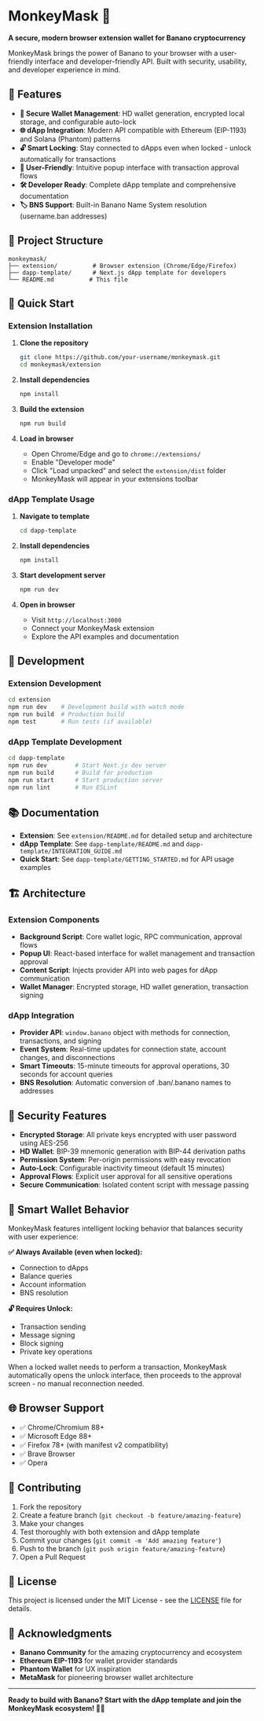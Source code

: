 # MonkeyMask 🐒

**A secure, modern browser extension wallet for Banano cryptocurrency**

MonkeyMask brings the power of Banano to your browser with a user-friendly interface and developer-friendly API. Built with security, usability, and developer experience in mind.

## 🌟 Features

- **🔐 Secure Wallet Management**: HD wallet generation, encrypted local storage, and configurable auto-lock
- **🌐 dApp Integration**: Modern API compatible with Ethereum (EIP-1193) and Solana (Phantom) patterns
- **🔓 Smart Locking**: Stay connected to dApps even when locked - unlock automatically for transactions
- **🎯 User-Friendly**: Intuitive popup interface with transaction approval flows
- **🛠️ Developer Ready**: Complete dApp template and comprehensive documentation
- **🏷️ BNS Support**: Built-in Banano Name System resolution (username.ban addresses)

## 📁 Project Structure

```
monkeymask/
├── extension/          # Browser extension (Chrome/Edge/Firefox)
├── dapp-template/      # Next.js dApp template for developers
└── README.md          # This file
```

## 🚀 Quick Start

### Extension Installation

1. **Clone the repository**
   ```bash
   git clone https://github.com/your-username/monkeymask.git
   cd monkeymask/extension
   ```

2. **Install dependencies**
   ```bash
   npm install
   ```

3. **Build the extension**
   ```bash
   npm run build
   ```

4. **Load in browser**
   - Open Chrome/Edge and go to `chrome://extensions/`
   - Enable "Developer mode"
   - Click "Load unpacked" and select the `extension/dist` folder
   - MonkeyMask will appear in your extensions toolbar

### dApp Template Usage

1. **Navigate to template**
   ```bash
   cd dapp-template
   ```

2. **Install dependencies**
   ```bash
   npm install
   ```

3. **Start development server**
   ```bash
   npm run dev
   ```

4. **Open in browser**
   - Visit `http://localhost:3000`
   - Connect your MonkeyMask extension
   - Explore the API examples and documentation

## 🔧 Development

### Extension Development
```bash
cd extension
npm run dev    # Development build with watch mode
npm run build  # Production build
npm test       # Run tests (if available)
```

### dApp Template Development
```bash
cd dapp-template
npm run dev        # Start Next.js dev server
npm run build      # Build for production
npm run start      # Start production server
npm run lint       # Run ESLint
```

## 📚 Documentation

- **Extension**: See `extension/README.md` for detailed setup and architecture
- **dApp Template**: See `dapp-template/README.md` and `dapp-template/INTEGRATION_GUIDE.md`
- **Quick Start**: See `dapp-template/GETTING_STARTED.md` for API usage examples

## 🏗️ Architecture

### Extension Components
- **Background Script**: Core wallet logic, RPC communication, approval flows
- **Popup UI**: React-based interface for wallet management and transaction approval
- **Content Script**: Injects provider API into web pages for dApp communication
- **Wallet Manager**: Encrypted storage, HD wallet generation, transaction signing

### dApp Integration
- **Provider API**: `window.banano` object with methods for connection, transactions, and signing
- **Event System**: Real-time updates for connection state, account changes, and disconnections
- **Smart Timeouts**: 15-minute timeouts for approval operations, 30 seconds for account queries
- **BNS Resolution**: Automatic conversion of .ban/.banano names to addresses

## 🔐 Security Features

- **Encrypted Storage**: All private keys encrypted with user password using AES-256
- **HD Wallet**: BIP-39 mnemonic generation with BIP-44 derivation paths
- **Permission System**: Per-origin permissions with easy revocation
- **Auto-Lock**: Configurable inactivity timeout (default 15 minutes)
- **Approval Flows**: Explicit user approval for all sensitive operations
- **Secure Communication**: Isolated content script with message passing

## 🎯 Smart Wallet Behavior

MonkeyMask features intelligent locking behavior that balances security with user experience:

**✅ Always Available (even when locked):**
- Connection to dApps
- Balance queries
- Account information
- BNS resolution

**🔓 Requires Unlock:**
- Transaction sending
- Message signing
- Block signing
- Private key operations

When a locked wallet needs to perform a transaction, MonkeyMask automatically opens the unlock interface, then proceeds to the approval screen - no manual reconnection needed.

## 🌐 Browser Support

- ✅ Chrome/Chromium 88+
- ✅ Microsoft Edge 88+
- ✅ Firefox 78+ (with manifest v2 compatibility)
- ✅ Brave Browser
- ✅ Opera

## 🤝 Contributing

1. Fork the repository
2. Create a feature branch (`git checkout -b feature/amazing-feature`)
3. Make your changes
4. Test thoroughly with both extension and dApp template
5. Commit your changes (`git commit -m 'Add amazing feature'`)
6. Push to the branch (`git push origin feature/amazing-feature`)
7. Open a Pull Request

## 📄 License

This project is licensed under the MIT License - see the [LICENSE](LICENSE) file for details.

## 🙏 Acknowledgments

- **Banano Community** for the amazing cryptocurrency and ecosystem
- **Ethereum EIP-1193** for wallet provider standards
- **Phantom Wallet** for UX inspiration
- **MetaMask** for pioneering browser wallet architecture

---

**Ready to build with Banano? Start with the dApp template and join the MonkeyMask ecosystem! 🐒💛**
